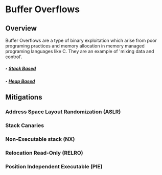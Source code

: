 # Buffer Overflows

## Overview

Buffer Overflows are a type of binary exploitation which arise from poor programing practices and memory allocation in memory managed programing languages like C. They are an example of 'mixing data and control'. 


##### ‣ [Stack Based](./Stack%20Based/Stack%20Based%20Overflows.md)
##### ‣ [Heap Based](./Heap%20Based/Heap%20Based%20Overflows.md)


## Mitigations

### Address Space Layout Randomization (ASLR) 

### Stack Canaries

### Non-Executable stack (NX)

### Relocation Read-Only (RELRO)

### Position Independent Executable (PIE)